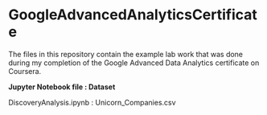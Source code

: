 # GoogleAdvancedAnalyticsCertificate
The files in this repository contain the example lab work that was done during my completion of the Google Advanced Data Analytics certificate on Coursera.

**Jupyter Notebook file : Dataset**

DiscoveryAnalysis.ipynb : Unicorn_Companies.csv

